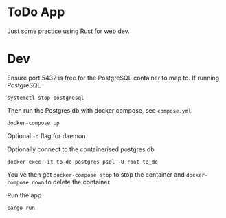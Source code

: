 # ToDo App

Just some practice using Rust for web dev.

# Dev

Ensure port 5432 is free for the PostgreSQL container to map to. If running PostgreSQL
```
systemctl stop postgresql
```

Then run the Postgres db with docker compose, see `compose.yml`
```
docker-compose up
```
Optional `-d` flag for daemon  

Optionally connect to the containerised postgres db  
```
docker exec -it to-do-postgres psql -U root to_do
```

You've then got `docker-compose stop` to stop the container and `docker-compose down` to delete the container

Run the app
```
cargo run
```
